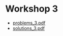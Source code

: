 # Workshop 3

+ [problems_3.pdf](https://github.com/ChrisLinn/comp90054-cheat/raw/master/workshops/3/problems_3.pdf)
+ [solutions_3.pdf](https://github.com/ChrisLinn/comp90054-cheat/raw/master/workshops/3/solutions_3.pdf)